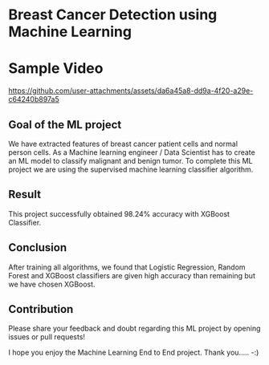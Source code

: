 # Breast Cancer Detection using Machine Learning
# Sample Video

https://github.com/user-attachments/assets/da6a45a8-dd9a-4f20-a29e-c64240b897a5


## Goal of the ML project
We have extracted features of breast cancer patient cells and normal person cells. As a Machine learning engineer / Data Scientist has to create an ML model to classify malignant and benign tumor. To complete this ML project we are using the supervised machine learning classifier algorithm.
## Result
This project successfully obtained 98.24% accuracy with XGBoost Classifier.
## Conclusion

After training all algorithms, we found that Logistic Regression, Random Forest and XGBoost classifiers are given high accuracy than remaining but we have chosen XGBoost.

## Contribution

Please share your feedback and doubt regarding this ML project by opening issues or pull requests!

I hope you enjoy the Machine Learning End to End project. Thank you….. -:)
